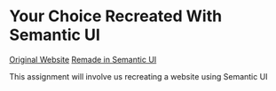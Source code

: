 # Your Choice Recreated With Semantic UI
 [Original Website](https://oneplus.com)
 [Remade in Semantic UI](https://junm1ao.github.io/yourchoice-semanticUI/)

This assignment will involve us recreating a website using Semantic UI